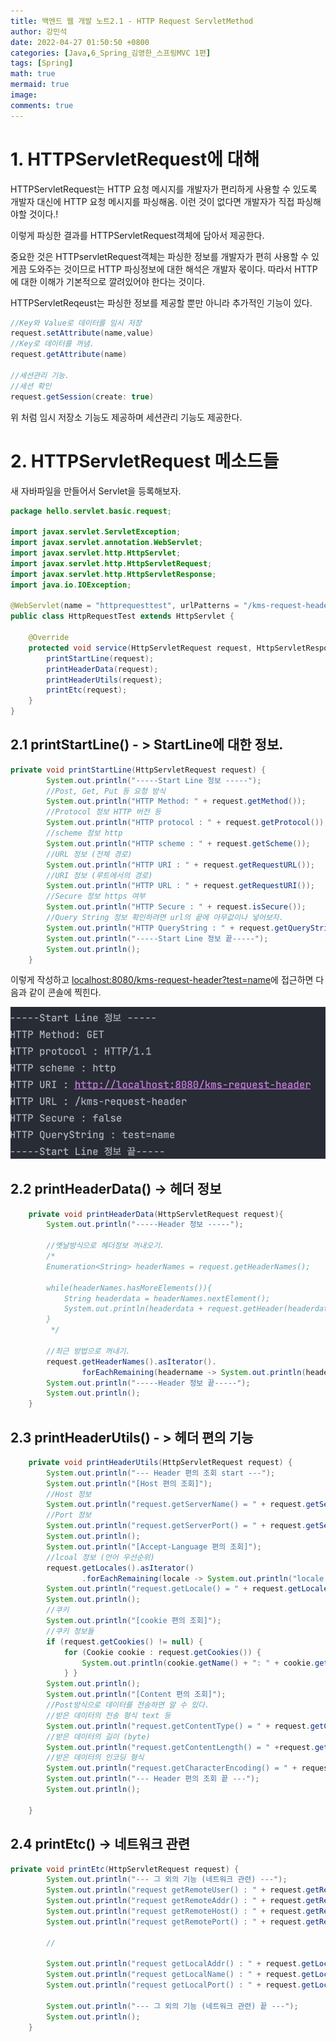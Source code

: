 ```yaml
---
title: 백엔드 웹 개발 노트2.1 - HTTP Request ServletMethod
author: 강민석
date: 2022-04-27 01:50:50 +0800
categories: [Java,6_Spring_김영한_스프링MVC 1편]
tags: [Spring]
math: true
mermaid: true
image: 
comments: true
---
```


# 1. HTTPServletRequest에 대해

HTTPServletRequest는 HTTP 요청 메시지를 개발자가 편리하게 사용할 수 있도록 개발자 대신에 HTTP 요청 메시지를 파싱해옴. 이런 것이 없다면 개발자가 직접 파싱해야할 것이다.!

이렇게 파싱한 결과를 HTTPServletRequest객체에 담아서 제공한다.

중요한 것은 HTTPservletRequest객체는 파싱한 정보를 개발자가 편히 사용할 수 있게끔 도와주는 것이므로 HTTP 파싱정보에 대한 해석은 개발자 몫이다. 따라서 HTTP에 대한 이해가 기본적으로 깔려있어야 한다는 것이다.

HTTPServletReqeust는 파싱한 정보를 제공할 뿐만 아니라 추가적인 기능이 있다.

```java
//Key와 Value로 데이터를 임시 저장
request.setAttribute(name,value)
//Key로 데이터를 꺼냄.
request.getAttribute(name)

//세션관리 기능.
//세션 확인
request.getSession(create: true)
```

위 처럼 임시 저장소 기능도 제공하며 세션관리 기능도 제공한다.

# 2. HTTPServletRequest 메소드들

새 자바파일을 만들어서 Servlet을 등록해보자.

```java
package hello.servlet.basic.request;

import javax.servlet.ServletException;
import javax.servlet.annotation.WebServlet;
import javax.servlet.http.HttpServlet;
import javax.servlet.http.HttpServletRequest;
import javax.servlet.http.HttpServletResponse;
import java.io.IOException;

@WebServlet(name = "httprequesttest", urlPatterns = "/kms-request-header")
public class HttpRequestTest extends HttpServlet {

    @Override
    protected void service(HttpServletRequest request, HttpServletResponse response) throws ServletException, IOException {
        printStartLine(request);
        printHeaderData(request);
        printHeaderUtils(request);
        printEtc(request);
    }
}

```

## 2.1 printStartLine() - > StartLine에 대한 정보.

```java
private void printStartLine(HttpServletRequest request) {
        System.out.println("-----Start Line 정보 -----");
        //Post, Get, Put 등 요청 방식
        System.out.println("HTTP Method: " + request.getMethod());
        //Protocol 정보 HTTP 버전 등
        System.out.println("HTTP protocol : " + request.getProtocol());
        //scheme 정보 http
        System.out.println("HTTP scheme : " + request.getScheme());
        //URL 정보 (전체 경로)
        System.out.println("HTTP URI : " + request.getRequestURL());
        //URI 정보 (루트에서의 경로)
        System.out.println("HTTP URL : " + request.getRequestURI());
        //Secure 정보 https 여부
        System.out.println("HTTP Secure : " + request.isSecure());
        //Query String 정보 확인하려면 url의 끝에 아무값이나 넣어보자.
        System.out.println("HTTP QueryString : " + request.getQueryString());
        System.out.println("-----Start Line 정보 끝-----");
        System.out.println();
    }
```

이렇게 작성하고 <localhost:8080/kms-request-header?test=name>에 접근하면 다음과 같이 콘솔에 찍힌다.

![](/assets/img/sample/Spring/4_kyh_spring_mvc_note/2_servletProject/img/httprequest_startline.png)

## 2.2 printHeaderData() -> 헤더 정보

```java
    private void printHeaderData(HttpServletRequest request){
        System.out.println("-----Header 정보 -----");

        //옛날방식으로 헤더정보 꺼내오기.
        /*
        Enumeration<String> headerNames = request.getHeaderNames();

        while(headerNames.hasMoreElements()){
            String headerdata = headerNames.nextElement();
            System.out.println(headerdata + request.getHeader(headerdata));
        }
         */

        //최근 방법으로 꺼내기.
        request.getHeaderNames().asIterator().
                forEachRemaining(headername -> System.out.println(headername + request.getHeader(headername)));
        System.out.println("-----Header 정보 끝-----");
        System.out.println();
    }
```

## 2.3 printHeaderUtils() - > 헤더 편의 기능

```java
    private void printHeaderUtils(HttpServletRequest request) {
        System.out.println("--- Header 편의 조회 start ---");
        System.out.println("[Host 편의 조회]");
        //Host 정보
        System.out.println("request.getServerName() = " + request.getServerName());
        //Port 정보
        System.out.println("request.getServerPort() = " + request.getServerPort());
        System.out.println();
        System.out.println("[Accept-Language 편의 조회]");
        //lcoal 정보 (언어 우선순위)
        request.getLocales().asIterator()
                .forEachRemaining(locale -> System.out.println("locale = " + locale));
        System.out.println("request.getLocale() = " + request.getLocale());
        System.out.println();
        //쿠키
        System.out.println("[cookie 편의 조회]");
        //쿠키 정보들
        if (request.getCookies() != null) {
            for (Cookie cookie : request.getCookies()) {
                System.out.println(cookie.getName() + ": " + cookie.getValue());
            } }
        System.out.println();
        System.out.println("[Content 편의 조회]");
        //Post방식으로 데이터를 전송하면 알 수 있다.
        //받은 데이터의 전송 형식 text 등
        System.out.println("request.getContentType() = " + request.getContentType());
        //받은 데이터의 길이 (byte)
        System.out.println("request.getContentLength() = " +request.getContentLength());
        //받은 데이터의 인코딩 형식
        System.out.println("request.getCharacterEncoding() = " + request.getCharacterEncoding());
        System.out.println("--- Header 편의 조회 끝 ---");
        System.out.println();

    }
```

## 2.4 printEtc() -> 네트워크 관련

```java
private void printEtc(HttpServletRequest request) {
        System.out.println("--- 그 외의 기능 (네트워크 관련) ---");
        System.out.println("request getRemoteUser() : " + request.getRemoteUser());
        System.out.println("request getRemoteAddr() : " + request.getRemoteAddr());
        System.out.println("request getRemoteHost() : " + request.getRemoteHost());
        System.out.println("request getRemotePort() : " + request.getRemotePort());

        //

        System.out.println("request getLocalAddr() : " + request.getLocalAddr());
        System.out.println("request getLocalName() : " + request.getLocalName());
        System.out.println("request getLocalPort() : " + request.getLocalPort());

        System.out.println("--- 그 외의 기능 (네트워크 관련) 끝 ---");
        System.out.println();
    }
```